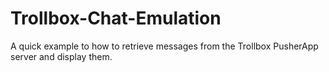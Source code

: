 Trollbox-Chat-Emulation
=======================

A quick example to how to retrieve messages from the Trollbox PusherApp server and display them.
